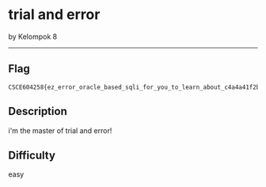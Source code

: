 # trial and error

by Kelompok 8

---

## Flag

```
CSCE604258{ez_error_oracle_based_sqli_for_you_to_learn_about_c4a4a41f2b}
```

## Description
i'm the master of trial and error!

## Difficulty
easy